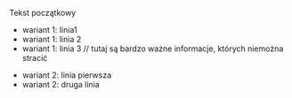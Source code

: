 Tekst początkowy

- wariant 1: linia1
- wariant 1: linia 2
- wariant 1: linia 3 // tutaj są bardzo ważne informacje, których niemożna stracić
* wariant 2: linia pierwsza
* wariant 2: druga linia
